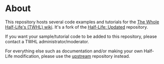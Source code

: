 # About

This repository hosts several code examples and tutorials for the [The Whole Half-Life's (TWHL) wiki](https://twhl.info/wiki). It's a fork of the [Half-Life: Updated](https://github.com/twhl-community/halflife-updated) repository.

If you want your sample/tutorial code to be added to this repository, please contact a TWHL administrator/moderator.

For everything else such as documentation and/or making your own Half-Life modification, please use the [upstream](https://github.com/twhl-community/halflife-updated) repository instead.